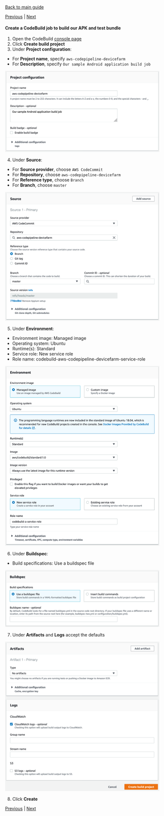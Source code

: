 [Back to main guide](../README.md) 

[Previous](code-commit.md) | [Next](code-pipeline.md)

#### Create a CodeBuild job to build our APK and test bundle

1. Open the CodeBuild [console page](https://us-west-2.console.aws.amazon.com/codesuite/codebuild/projects?region=us-west-2)
2. Click **Create build project**
3. Under **Project configuration**:
  - For **Project name**, specify `aws-codepipeline-devicefarm`
  - For **Description**, specify `Our sample Android application build job`

![](../images/code-build-1.png)

4. Under **Source**:
  - For **Source provider**, choose `AWS CodeCommit`
  - For **Repository**, choose `aws-codepipeline-devicefarm`
  - For **Reference type**, choose `Branch`
  - For **Branch**, choose `master`

![](../images/code-build-2.png)

5. Under **Environment**:
  - Environment image: Managed image
  - Operating system: Ubuntu
  - Runtime(s): Standard
  - Service role: New service role
  - Role name: codebuild-aws-codepipeline-devicefarm-service-role

![](../images/code-build-3.png)

6. Under **Buildspec**:
  - Build specifications: Use a buildspec file

![](../images/code-build-4.png)

7. Under **Artifacts** and **Logs** accept the defaults

![](../images/code-build-5.png)

8. Click **Create**

[Previous](code-commit.md) | [Next](code-pipeline.md)